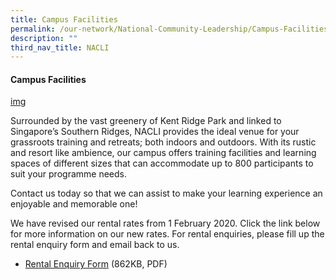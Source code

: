 ```yaml
---
title: Campus Facilities
permalink: /our-network/National-Community-Leadership/Campus-Facilities
description: ""
third_nav_title: NACLI
---
```




#### Campus Facilities


[img](//)

Surrounded by the vast greenery of Kent Ridge Park and linked to Singapore’s Southern Ridges, NACLI provides the ideal venue for your grassroots training and retreats; both indoors and outdoors. With its rustic and resort like ambience, our campus offers training facilities and learning spaces of different sizes that can accommodate up to 800 participants to suit your programme needs. 

Contact us today so that we can assist to make your learning experience an enjoyable and memorable one!

We have revised our rental rates from 1 February 2020. Click the link below for more information on our new rates. For rental enquiries, please fill up the rental enquiry form and email back to us.

* [Rental Enquiry Form](//) (862KB, PDF)


